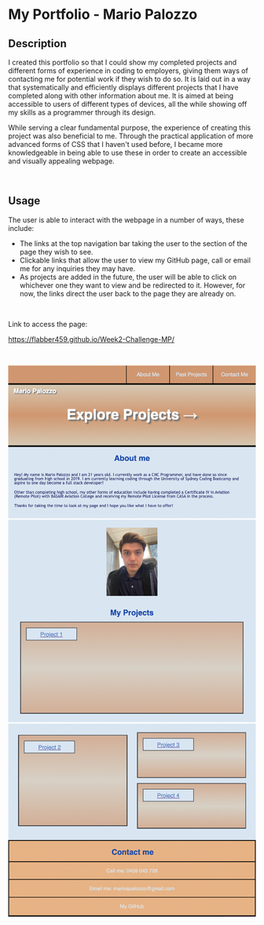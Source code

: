 # My Portfolio - Mario Palozzo

## Description

I created this portfolio so that I could show my completed projects and different forms of experience in coding to employers, giving them ways of contacting me for potential work if they wish to do so. It is laid out in a way that systematically and efficiently displays different projects that I have completed along with other information about me. It is aimed at being accessible to users of different types of devices, all the while showing off my skills as a programmer through its design.

While serving a clear fundamental purpose, the experience of creating this project was also beneficial to me. Through the practical application of more advanced forms of CSS that I haven't used before, I became more knowledgeable in being able to use these in order to create an accessible and visually appealing webpage.

<br>

## Usage

The user is able to interact with the webpage in a number of ways, these include:

- The links at the top navigation bar taking the user to the section of the page they wish to see.
- Clickable links that allow the user to view my GitHub page, call or email me for any inquiries they may have.
- As projects are added in the future, the user will be able to click on whichever one they want to view and be redirected to it. However, for now, the links direct the user back to the page they are already on.

<br>

Link to access the page:

https://flabber459.github.io/Week2-Challenge-MP/

<br>

![Website-Screenshot-1](./assets/images/Screenshot-1.png)
![Website-Screenshot-2](./assets/images/Screenshot-2.png)
![Website-Screenshot-3](./assets/images/Screenshot-3.png)